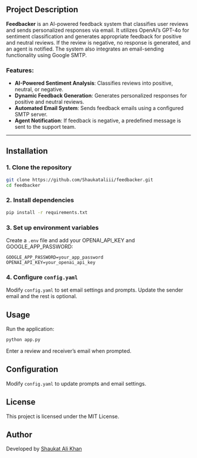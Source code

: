 
## **Project Description**  
**Feedbacker** is an AI-powered feedback system that classifies user reviews and sends personalized responses via email. It utilizes OpenAI’s GPT-4o for sentiment classification and generates appropriate feedback for positive and neutral reviews. If the review is negative, no response is generated, and an agent is notified. The system also integrates an email-sending functionality using Google SMTP.

### **Features:**  
- **AI-Powered Sentiment Analysis**: Classifies reviews into positive, neutral, or negative.  
- **Dynamic Feedback Generation**: Generates personalized responses for positive and neutral reviews.  
- **Automated Email System**: Sends feedback emails using a configured SMTP server.  
- **Agent Notification**: If feedback is negative, a predefined message is sent to the support team.  

---

## Installation

### 1. Clone the repository
```sh
git clone https://github.com/Shaukataliii/feedbacker.git
cd feedbacker
```

### 2. Install dependencies
```sh
pip install -r requirements.txt
```

### 3. Set up environment variables
Create a `.env` file and add your OPENAI_API_KEY and GOOGLE_APP_PASSWORD:
```env
GOOGLE_APP_PASSWORD=your_app_password
OPENAI_API_KEY=your_openai_api_key
```

### 4. Configure `config.yaml`
Modify `config.yaml` to set email settings and prompts. Update the sender email and the rest is optional.

## Usage

Run the application:
```sh
python app.py
```
Enter a review and receiver’s email when prompted.

## Configuration

Modify `config.yaml` to update prompts and email settings.

## License

This project is licensed under the MIT License.

## Author

Developed by [Shaukat Ali Khan](https://github.com/Shaukataliii)
